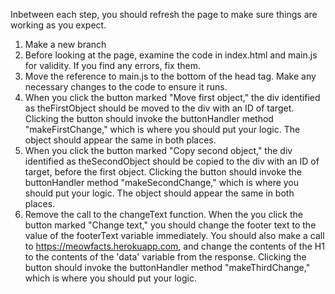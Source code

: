 Inbetween each step, you should refresh the page to make sure things are working as you expect.

1. Make a new branch
2. Before looking at the page, examine the code in index.html and main.js for validity. If you find any errors, fix them.
3. Move the reference to main.js to the bottom of the head tag. Make any necessary changes to the code to ensure it runs.
4. When you click the button marked "Move first object," the div identified as theFirstObject should be moved to the div with an ID of target. Clicking the button should invoke the buttonHandler method "makeFirstChange," which is where you should put your logic. The object should appear the same in both places. 
5. When you click the button marked "Copy second object," the div identified as theSecondObject should be copied to the div with an ID of target, before the first object. Clicking the button should invoke the buttonHandler method "makeSecondChange," which is where you should put your logic. The object should appear the same in both places.
6. Remove the call to the changeText function. When the you click the button marked "Change text," you should change the footer text to the value of the footerText variable immediately. You should also make a call to https://meowfacts.herokuapp.com, and change the contents of the H1 to the contents of the 'data' variable from the response. Clicking the button should invoke the buttonHandler method "makeThirdChange," which is where you should put your logic.